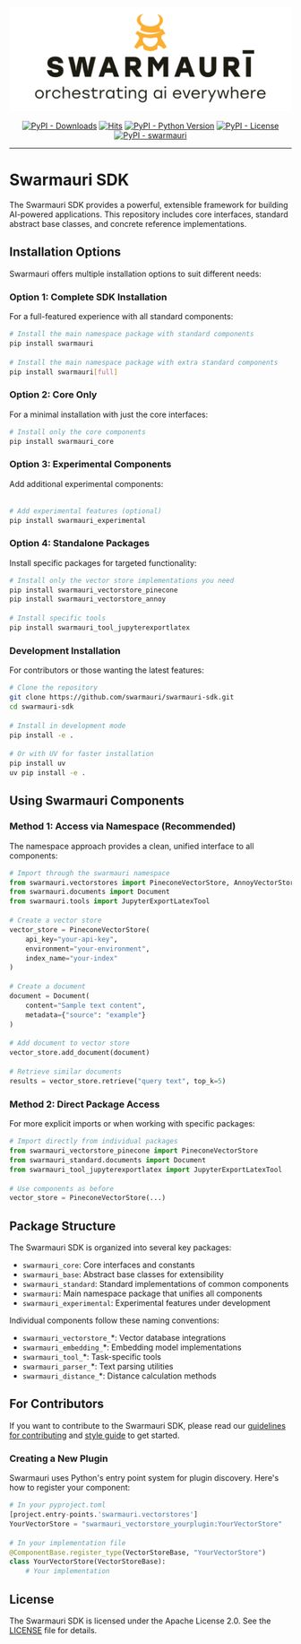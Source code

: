 ![Swarmauri Logo](https://github.com/swarmauri/swarmauri-sdk/blob/a83a97d9622854b6b7c4372b23af33abdb51f32e/assets/swarmauri.brand.theme.svg)

<p align="center">
    <a href="https://pypi.org/project/swarmauri/">
        <img src="https://img.shields.io/pypi/dm/swarmauri" alt="PyPI - Downloads"/></a>
    <a href="https://hits.sh/github.com/swarmauri/swarmauri-sdk/tree/master/pkgs/swarmauri/">
        <img alt="Hits" src="https://hits.sh/github.com/swarmauri/swarmauri-sdk/tree/master/pkgs/swarmauri.svg"/></a>
    <a href="https://pypi.org/project/swarmauri/">
        <img src="https://img.shields.io/pypi/pyversions/swarmauri" alt="PyPI - Python Version"/></a>
    <a href="https://pypi.org/project/swarmauri/">
        <img src="https://img.shields.io/pypi/l/swarmauri" alt="PyPI - License"/></a>
    <a href="https://pypi.org/project/swarmauri/">
        <img src="https://img.shields.io/pypi/v/swarmauri?label=swarmauri&color=green" alt="PyPI - swarmauri"/></a>
</p>

---

# Swarmauri SDK

The Swarmauri SDK provides a powerful, extensible framework for building AI-powered applications. This repository includes core interfaces, standard abstract base classes, and concrete reference implementations.

## Installation Options

Swarmauri offers multiple installation options to suit different needs:

### Option 1: Complete SDK Installation

For a full-featured experience with all standard components:

```bash
# Install the main namespace package with standard components
pip install swarmauri

# Install the main namespace package with extra standard components
pip install swarmauri[full]
```

### Option 2: Core Only
For a minimal installation with just the core interfaces:

```bash
# Install only the core components
pip install swarmauri_core
```

### Option 3: Experimental Components

Add additional experimental components:
```bash

# Add experimental features (optional)
pip install swarmauri_experimental
```

### Option 4: Standalone Packages

Install specific packages for targeted functionality:

```bash
# Install only the vector store implementations you need
pip install swarmauri_vectorstore_pinecone
pip install swarmauri_vectorstore_annoy

# Install specific tools
pip install swarmauri_tool_jupyterexportlatex
```

### Development Installation

For contributors or those wanting the latest features:
```bash
# Clone the repository
git clone https://github.com/swarmauri/swarmauri-sdk.git
cd swarmauri-sdk

# Install in development mode
pip install -e .

# Or with UV for faster installation
pip install uv
uv pip install -e .
```

## Using Swarmauri Components

### Method 1: Access via Namespace (Recommended)

The namespace approach provides a clean, unified interface to all components:
```python
# Import through the swarmauri namespace
from swarmauri.vectorstores import PineconeVectorStore, AnnoyVectorStore
from swarmauri.documents import Document
from swarmauri.tools import JupyterExportLatexTool

# Create a vector store
vector_store = PineconeVectorStore(
    api_key="your-api-key",
    environment="your-environment",
    index_name="your-index"
)

# Create a document
document = Document(
    content="Sample text content",
    metadata={"source": "example"}
)

# Add document to vector store
vector_store.add_document(document)

# Retrieve similar documents
results = vector_store.retrieve("query text", top_k=5)
```
### Method 2: Direct Package Access
For more explicit imports or when working with specific packages:

```python
# Import directly from individual packages
from swarmauri_vectorstore_pinecone import PineconeVectorStore
from swarmauri_standard.documents import Document
from swarmauri_tool_jupyterexportlatex import JupyterExportLatexTool

# Use components as before
vector_store = PineconeVectorStore(...)
```

## Package Structure
The Swarmauri SDK is organized into several key packages:

- `swarmauri_core`: Core interfaces and constants
- `swarmauri_base`: Abstract base classes for extensibility
- `swarmauri_standard`: Standard implementations of common components
- `swarmauri`: Main namespace package that unifies all components
- `swarmauri_experimental`: Experimental features under development

Individual components follow these naming conventions:

- `swarmauri_vectorstore_`*: Vector database integrations
- `swarmauri_embedding_`*: Embedding model implementations
- `swarmauri_tool_`*: Task-specific tools
- `swarmauri_parser_`*: Text parsing utilities
- `swarmauri_distance_`*: Distance calculation methods


## For Contributors
If you want to contribute to the Swarmauri SDK, please read our [guidelines for contributing](https://github.com/swarmauri/swarmauri-sdk/blob/master/CONTRIBUTING.md) and [style guide](https://github.com/swarmauri/swarmauri-sdk/blob/master/STYLE_GUIDE.md) to get started.

### Creating a New Plugin
Swarmauri uses Python's entry point system for plugin discovery. Here's how to register your component:

```python
# In your pyproject.toml
[project.entry-points.'swarmauri.vectorstores']
YourVectorStore = "swarmauri_vectorstore_yourplugin:YourVectorStore"

# In your implementation file
@ComponentBase.register_type(VectorStoreBase, "YourVectorStore")
class YourVectorStore(VectorStoreBase):
    # Your implementation
```

## License
The Swarmauri SDK is licensed under the Apache License 2.0. See the [LICENSE](https://github.com/swarmauri/swarmauri-sdk/blob/master/LICENSE) file for details.


